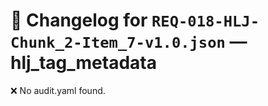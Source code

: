 # 📝 Changelog for `REQ-018-HLJ-Chunk_2-Item_7-v1.0.json` — **hlj_tag_metadata**

❌ No audit.yaml found.
